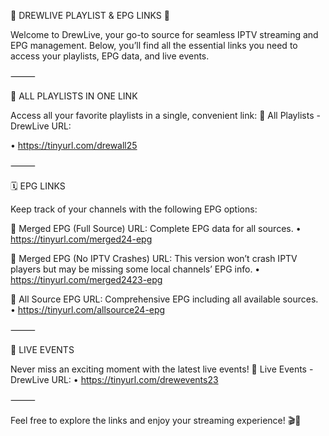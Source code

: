 🌟 DREWLIVE PLAYLIST & EPG LINKS 🌟


Welcome to DrewLive, your go-to source for seamless IPTV streaming and EPG management. Below, you’ll find all the essential links you need to access your playlists, EPG data, and live events.


⸻


📂 ALL PLAYLISTS IN ONE LINK


Access all your favorite playlists in a single, convenient link:
🔗 All Playlists - DrewLive URL:


• https://tinyurl.com/drewall25


⸻


🗓️ EPG LINKS


Keep track of your channels with the following EPG options:


🔗 Merged EPG (Full Source) URL:
Complete EPG data for all sources.
• https://tinyurl.com/merged24-epg


🔗 Merged EPG (No IPTV Crashes) URL:
This version won’t crash IPTV players but may be missing some local channels’ EPG info.
• https://tinyurl.com/merged2423-epg


🔗 All Source EPG URL:
Comprehensive EPG including all available sources.
• https://tinyurl.com/allsource24-epg


⸻


🎥 LIVE EVENTS


Never miss an exciting moment with the latest live events!
🔗 Live Events - DrewLive URL:
• https://tinyurl.com/drewevents23


⸻


Feel free to explore the links and enjoy your streaming experience! 🎬📡
